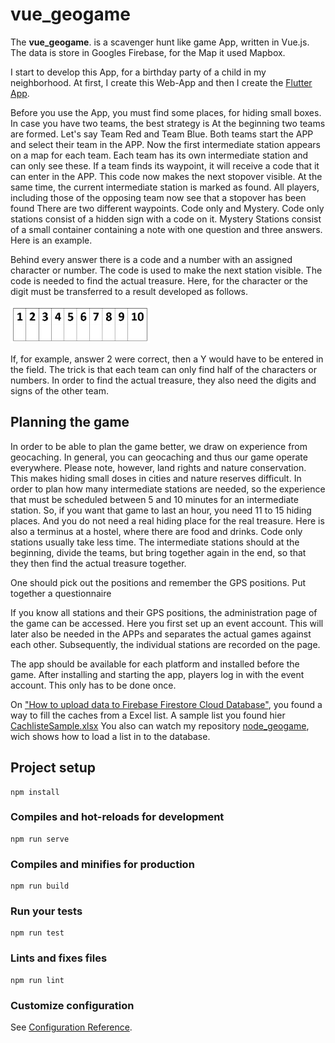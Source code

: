 # vue_geogame

The **vue_geogame**. is a scavenger hunt like game App, written in Vue.js.
The data is store in Googles Firebase, for the Map it used Mapbox.

I start to develop this App, for a birthday party of a child in my neighborhood. At first, I create this Web-App and then I create the [Flutter App](https://github.com/Thro42/flutter_geogame).

Before you use the App, you must find some places, for hiding small boxes. In case you have two teams, the best strategy is
At the beginning two teams are formed. Let's say Team Red and Team Blue. Both teams start the APP and select their team in the APP. Now the first intermediate station appears on a map for each team. Each team has its own intermediate station and can only see these. If a team finds its waypoint, it will receive a code that it can enter in the APP. This code now makes the next stopover visible. At the same time, the current intermediate station is marked as found. All players, including those of the opposing team now see that a stopover has been found
There are two different waypoints. Code only and Mystery. Code only stations consist of a hidden sign with a code on it. Mystery Stations consist of a small container containing a note with one question and three answers. Here is an example.


Behind every answer there is a code and a number with an assigned character or number. The code is used to make the next station visible. The code is needed to find the actual treasure. Here, for the character or the digit must be transferred to a result developed as follows.

<img src="./doc/answer.png" height="60">

If, for example, answer 2 were correct, then a Y would have to be entered in the field. The trick is that each team can only find half of the characters or numbers. In order to find the actual treasure, they also need the digits and signs of the other team.

## Planning the game

In order to be able to plan the game better, we draw on experience from geocaching. In general, you can geocaching and thus our game operate everywhere. Please note, however, land rights and nature conservation. This makes hiding small doses in cities and nature reserves difficult.
In order to plan how many intermediate stations are needed, so the experience that must be scheduled between 5 and 10 minutes for an intermediate station. So, if you want that game to last an hour, you need 11 to 15 hiding places. And you do not need a real hiding place for the real treasure. Here is also a terminus at a hostel, where there are food and drinks. Code only stations usually take less time. The intermediate stations should at the beginning, divide the teams, but bring together again in the end, so that they then find the actual treasure together.

One should pick out the positions and remember the GPS positions. Put together a questionnaire

If you know all stations and their GPS positions, the administration page of the game can be accessed. Here you first set up an event account. This will later also be needed in the APPs and separates the actual games against each other. Subsequently, the individual stations are recorded on the page.

The app should be available for each platform and installed before the game. After installing and starting the app, players log in with the event account. This only has to be done once.

On ["How to upload data to Firebase Firestore Cloud Database"](https://medium.com/@impaachu/how-to-upload-data-to-firebase-firestore-cloud-database-63543d7b34c5), you found a way to fill the caches from a Excel list. A sample list you found hier [CachlisteSample.xlsx](./doc/CachlisteSample.xlsx)
You also can watch my repository [node_geogame](https://github.com/Thro42/node_geogame), wich shows how to load a list in to the database.

## Project setup

```
npm install
```

### Compiles and hot-reloads for development

```
npm run serve
```

### Compiles and minifies for production

```
npm run build
```

### Run your tests

```
npm run test
```

### Lints and fixes files

```
npm run lint
```

### Customize configuration

See [Configuration Reference](https://cli.vuejs.org/config/).

